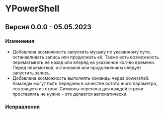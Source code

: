 # YPowerShell

## Версия 0.0.0 - 05.05.2023
### Изменения
- Добавлена возможность запускать музыку по указанному пути, останавливать запись или продолжать её. Также есть возможность перематывать её назад или вперёд на указанное кол-во времени. Перед перемоткой, остановкой или продолжением следует запустить запись.
- Добавлена возможность выполнять команды через powershell. Команды могут быть переданы в качестве остаточного параметра, состоящего из строк. Символы переноса для каждой строки проставлять не нужно - это делается автоматически.
### Исправления